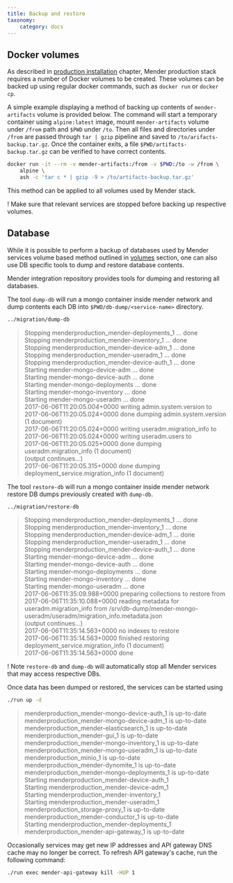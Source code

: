 ```yaml
---
title: Backup and restore
taxonomy:
    category: docs
---
```


## Docker volumes

As described in [production installation](../production-installation) chapter,
Mender production stack requires a number of Docker volumes to be created. These
volumes can be backed up using regular docker commands, such as `docker run` or
`docker cp`.

A simple example displaying a method of backing up contents of
`mender-artifacts` volume is provided below. The command will start a temporary
container using `alpine:latest` image, mount `mender-artifacts` volume under
`/from` path and `$PWD` under `/to`. Then all files and directories under
`/from` are passed through `tar | gzip` pipeline and saved to
`/to/arifacts-backup.tar.gz`. Once the container exits, a file
`$PWD/artifacts-backup.tar.gz` can be verified to have correct contents.


```bash
docker run -it --rm -v mender-artifacts:/from -v $PWD:/to -w /from \
    alpine \
    ash -c 'tar c * | gzip -9 > /to/artifacts-backup.tar.gz'
```
This method can be applied to all volumes used by Mender stack.

! Make sure that relevant services are stopped before backing up respective volumes.

## Database

While it is possible to perform a backup of databases used by Mender services
volume based method outlined in [volumes](#docker-volumes) section, one can also
use DB specific tools to dump and restore database contents.

Mender integration repository provides tools for dumping and restoring all
databases. 

The tool `dump-db` will run a mongo container inside mender network and dump
contents each DB into `$PWD/db-dump/<service-name>` directory.

```bash
../migration/dump-db
```
> Stopping menderproduction_mender-deployments_1 ... done  
> Stopping menderproduction_mender-inventory_1 ... done  
> Stopping menderproduction_mender-device-adm_1 ... done  
> Stopping menderproduction_mender-useradm_1 ... done  
> Stopping menderproduction_mender-device-auth_1 ... done  
> Starting mender-mongo-device-adm ... done  
> Starting mender-mongo-device-auth ... done  
> Starting mender-mongo-deployments ... done  
> Starting mender-mongo-inventory ... done  
> Starting mender-mongo-useradm ... done  
> 2017-06-06T11:20:05.004+0000    writing admin.system.version to   
> 2017-06-06T11:20:05.024+0000    done dumping admin.system.version (1 document)  
> 2017-06-06T11:20:05.024+0000    writing useradm.migration_info to   
> 2017-06-06T11:20:05.024+0000    writing useradm.users to   
> 2017-06-06T11:20:05.025+0000    done dumping useradm.migration_info (1 document)  
> (output continues...)  
> 2017-06-06T11:20:05.315+0000    done dumping deployment_service.migration_info (1 document)  

The tool `restore-db` will run a mongo container inside mender network restore
DB dumps previously created with `dump-db`.

```bash
../migration/restore-db
```
> Stopping menderproduction_mender-deployments_1 ... done  
> Stopping menderproduction_mender-inventory_1 ... done  
> Stopping menderproduction_mender-device-adm_1 ... done  
> Stopping menderproduction_mender-useradm_1 ... done  
> Stopping menderproduction_mender-device-auth_1 ... done  
> Starting mender-mongo-device-adm ... done  
> Starting mender-mongo-device-auth ... done  
> Starting mender-mongo-deployments ... done  
> Starting mender-mongo-inventory ... done  
> Starting mender-mongo-useradm ... done  
> 2017-06-06T11:35:09.988+0000    preparing collections to restore from  
> 2017-06-06T11:35:10.088+0000    reading metadata for useradm.migration_info from /srv/db-dump/mender-mongo-useradm/useradm/migration_info.metadata.json  
> (output continues...)  
> 2017-06-06T11:35:14.563+0000    no indexes to restore  
> 2017-06-06T11:35:14.563+0000    finished restoring deployment_service.migration_info (1 document)  
> 2017-06-06T11:35:14.563+0000    done  

! Note `restore-db` and `dump-db` will automatically stop all Mender services that may access respective DBs.

Once data has been dumped or restored, the services can be started using

```bash
./run up -d
```
> menderproduction_mender-mongo-device-auth_1 is up-to-date  
> menderproduction_mender-mongo-device-adm_1 is up-to-date  
> menderproduction_mender-elasticsearch_1 is up-to-date  
> menderproduction_mender-gui_1 is up-to-date  
> menderproduction_mender-mongo-inventory_1 is up-to-date  
> menderproduction_mender-mongo-useradm_1 is up-to-date  
> menderproduction_minio_1 is up-to-date  
> menderproduction_mender-dynomite_1 is up-to-date  
> menderproduction_mender-mongo-deployments_1 is up-to-date  
> Starting menderproduction_mender-device-auth_1  
> Starting menderproduction_mender-device-adm_1  
> Starting menderproduction_mender-inventory_1  
> Starting menderproduction_mender-useradm_1  
> menderproduction_storage-proxy_1 is up-to-date  
> menderproduction_mender-conductor_1 is up-to-date  
> Starting menderproduction_mender-deployments_1  
> menderproduction_mender-api-gateway_1 is up-to-date  

Occasionally services may get new IP addresses and API gateway DNS cache may no
longer be correct. To refresh API gateway's cache, run the following command:

```bash
./run exec mender-api-gateway kill -HUP 1
```



